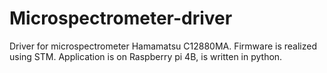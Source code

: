 # Microspectrometer-driver
Driver for microspectrometer Hamamatsu C12880MA.  Firmware is realized using STM. Application is on Raspberry pi 4B, is written  in python.
